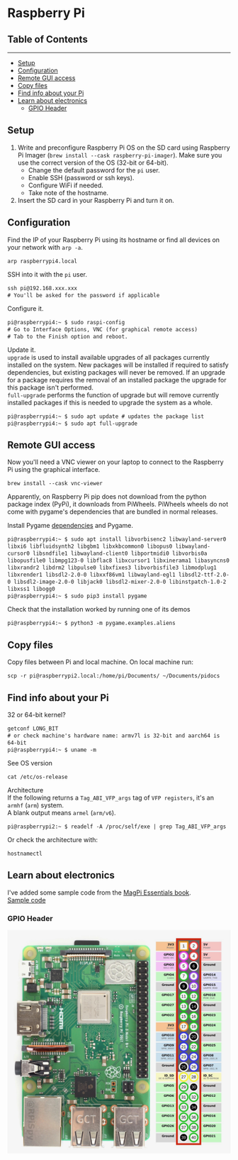 # Raspberry Pi

## Table of Contents
---

* [Setup](#setup)
* [Configuration](#configuration)
* [Remote GUI access](#remote-gui-access)
* [Copy files](#copy-files)
* [Find info about your Pi](#find-info-about-your-pi)
* [Learn about electronics](#learn-about-electronics)
   * [GPIO Header](#gpio-header)


## Setup

1. Write and preconfigure Raspberry Pi OS on the SD card using Raspberry Pi Imager (```brew install --cask raspberry-pi-imager```). Make sure you use the correct version of the OS (32-bit or 64-bit).
   - Change the default password for the ```pi``` user.
   - Enable SSH (password or ssh keys).
   - Configure WiFi if needed.
   - Take note of the hostname.
2. Insert the SD card in your Raspberry Pi and turn it on. 

## Configuration

Find the IP of your Raspberry Pi using its hostname or find all devices on your network with `arp -a`.
```Shell
arp raspberrypi4.local 
```
SSH into it with the ```pi``` user.
```Shell
ssh pi@192.168.xxx.xxx
# You'll be asked for the password if applicable
```

Configure it.
```Shell
pi@raspberrypi4:~ $ sudo raspi-config
# Go to Interface Options, VNC (for graphical remote access)
# Tab to the Finish option and reboot.
```
Update it.  
```upgrade``` is used to install available upgrades of all packages currently installed on the system. New packages will be installed if required to satisfy dependencies, but existing packages will never be removed. If an upgrade for a package requires the removal of an installed package the upgrade for this package isn't performed.  
```full-upgrade``` performs the function of upgrade but will remove currently installed packages if this is needed to upgrade the system as a whole.
```Shell
pi@raspberrypi4:~ $ sudo apt update # updates the package list
pi@raspberrypi4:~ $ sudo apt full-upgrade
```

## Remote GUI access

Now you'll need a VNC viewer on your laptop to connect to the Raspberry Pi using the graphical interface.
```Shell
brew install --cask vnc-viewer
```

Apparently, on Raspberry Pi pip does not download from the python package index (PyPi), it downloads from PiWheels. PiWheels wheels do not come with pygame's dependencies that are bundled in normal releases.

Install Pygame [dependencies](https://www.piwheels.org/project/pygame/) and Pygame.
```Shell
pi@raspberrypi4:~ $ sudo apt install libvorbisenc2 libwayland-server0 libxi6 libfluidsynth2 libgbm1 libxkbcommon0 libopus0 libwayland-cursor0 libsndfile1 libwayland-client0 libportmidi0 libvorbis0a libopusfile0 libmpg123-0 libflac8 libxcursor1 libxinerama1 libasyncns0 libxrandr2 libdrm2 libpulse0 libxfixes3 libvorbisfile3 libmodplug1 libxrender1 libsdl2-2.0-0 libxxf86vm1 libwayland-egl1 libsdl2-ttf-2.0-0 libsdl2-image-2.0-0 libjack0 libsdl2-mixer-2.0-0 libinstpatch-1.0-2 libxss1 libogg0
pi@raspberrypi4:~ $ sudo pip3 install pygame
```

Check that the installation worked by running one of its demos
```Shell
pi@raspberrypi4:~ $ python3 -m pygame.examples.aliens
```

## Copy files

Copy files between Pi and local machine. On local machine run:
```Shell
scp -r pi@raspberrypi2.local:/home/pi/Documents/ ~/Documents/pidocs
```

## Find info about your Pi

32 or 64-bit kernel?
```Shell
getconf LONG_BIT
# or check machine's hardware name: armv7l is 32-bit and aarch64 is 64-bit
pi@raspberrypi4:~ $ uname -m
```

See OS version
```Shell
cat /etc/os-release
```

Architecture    
If the following returns a ```Tag_ABI_VFP_args``` tag of ```VFP registers```, it's an ```armhf``` (```arm```) system.  
A blank output means ```armel``` (```arm/v6```).
```Shell
pi@raspberrypi2:~ $ readelf -A /proc/self/exe | grep Tag_ABI_VFP_args
```
Or check the architecture with:
```Shell
hostnamectl
```

## Learn about electronics

I've added some sample code from the [MagPi Essentials book](https://magpi.raspberrypi.com/books/essentials-gpio-zero-v1).  
[Sample code](../raspberrypi/)

### GPIO Header

![GPIO header](../raspberrypi/raspberry_pi_3_model_b_plus_gpio.jpeg)
